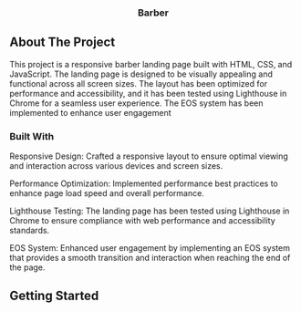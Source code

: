<!-- PROJECT LOGO -->

<div align="center">

  <h3 align="center">Barber </h3>

 
</div>




## About The Project

This project is a responsive barber landing page built with HTML, CSS, and JavaScript. The landing page is designed to be visually appealing and functional across all screen sizes. The layout has been optimized for performance and accessibility, and it has been tested using Lighthouse in Chrome for a seamless user experience. The EOS system has been implemented to enhance user engagement



### Built With

Responsive Design: Crafted a responsive layout to ensure optimal viewing and interaction across various devices and screen sizes.

Performance Optimization: Implemented performance best practices to enhance page load speed and overall performance.

Lighthouse Testing: The landing page has been tested using Lighthouse in Chrome to ensure compliance with web performance and accessibility standards.

EOS  System: Enhanced user engagement by implementing an EOS system that provides a smooth transition and interaction when reaching the end of the page.



## Getting Started
